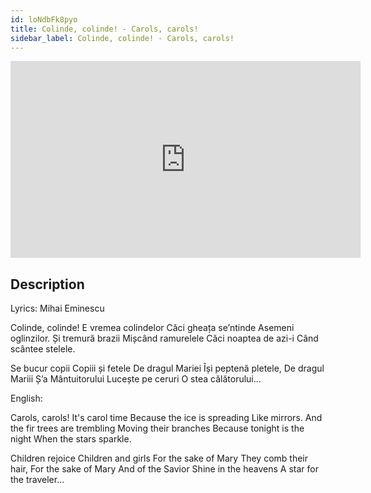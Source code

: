 ```yaml
---
id: loNdbFk8pyo
title: Colinde, colinde! - Carols, carols!
sidebar_label: Colinde, colinde! - Carols, carols!
---
```


<iframe
  width="560"
  height="315"
  src="https://www.youtube.com/embed/loNdbFk8pyo"
  title="YouTube video player"
  frameborder="0"
  allow="accelerometer; autoplay; clipboard-write; encrypted-media; gyroscope; picture-in-picture; web-share"
  referrerpolicy="strict-origin-when-cross-origin"
  allowfullscreen
></iframe>

## Description

Lyrics: Mihai Eminescu

Colinde, colinde!
E vremea colindelor
Căci gheața se’ntinde
Asemeni oglinzilor.
Și tremură brazii
Mișcând ramurelele
Căci noaptea de azi-i
Când scântee stelele.

Se bucur copii
Copiii și fetele
De dragul Mariei
Își peptenă pletele,
De dragul Mariii
Ș’a Mântuitorului
Lucește pe ceruri
O stea călătorului…

English:

Carols, carols!
It's carol time
Because the ice is spreading
Like mirrors.
And the fir trees are trembling
Moving their branches
Because tonight is the night
When the stars sparkle.

Children rejoice
Children and girls
For the sake of Mary
They comb their hair,
For the sake of Mary
And of the Savior
Shine in the heavens
A star for the traveler...
